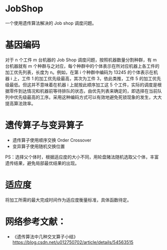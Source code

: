 # JobShop
一个使用遗传算法解决的 Job shop 调度问题。

# 基因编码

对于 n 个工件 m 台机器的 Job Shop 调度问题，按照机器数量分割种群，有 m 台机器就有 m 个种群与之对应，每个种群中的个体表示在所对应机器上各工件的加工优先列表，长度为 n。例如，在第 i 个种群中编码为 13245 的个体表示在机器 i 上，工件 1 的加工优先级最高，其次为工件 3，依此类推，工件 5 的加工优先级最低。但这并不意味着在机器 i 上就按此顺序加工这 5 个工件，实际的调度是根据零件到达情况和机器前等待排队的状态，由优先列表来确定的，即选择在当前队列中优先级最高的工序。采用这种编码方式可以有效地避免死锁现象的发生，大大提高算法效率。

# 遗传算子与变异算子

* 遗传算子使用顺序交换 Order Crossover
* 变异算子使用随机交换位置

PS：选择父个体时，根据适应度的大小不同，用轮盘赌法随机选取父个体，丰富遗传结果，避免局部最优结果的出现。

# 适应度

将加工所需的最大完成时间作为适应度衡量标准，具体函数待定。

# 网络参考文献：

* 《遗传算法中几种交叉算子小结》 https://blog.csdn.net/u012750702/article/details/54563515

